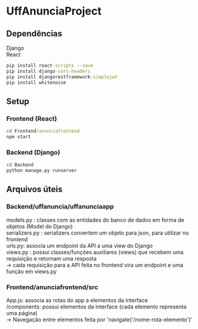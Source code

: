# UffAnunciaProject

## Dependências
Django  
React 
```cmd
pip install react-scripts --save  
pip install django-cors-headers  
pip install djangorestframework-simplejwt  
pip install whitenoise
```

## Setup
### Frontend (React)
```cmd
cd Frontend/anunciafrontend  
npm start  
```
### Backend (Django)
```cmd
cd Backend  
python manage.py runserver  
```

## Arquivos úteis
### Backend/uffanuncia/uffanunciaapp
models.py : classes com as entidades do banco de dados em forma de objetos (Model do Django)  
serializers.py : serializers convertem um objeto para json, para utilizar no frontend  
urls.py: associa um endpoint da API a uma view do Django  
views.py : possui classes/funções auxiliares (views) que recebem uma requisição e retornam uma resposta  
-> cada requisição para a API feita no frontend vira um endpoint e uma função em views.py

### Frontend/anunciafrontend/src
App.js: associa as rotas do app a elementos da interface  
/components: possui elementos da interface (cada elemento representa uma página)  
-> Navegação entre elementos feita por 'navigate('/nome-rota-elemento')'  
